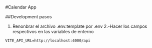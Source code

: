 #Calendar App


##Development pasos
1. Renonbrar el archivo .env.template por .env
2.-Hacer los campos respectivos en las variables de enterno

```
VITE_API_URL=http://localhost:4000/api
```